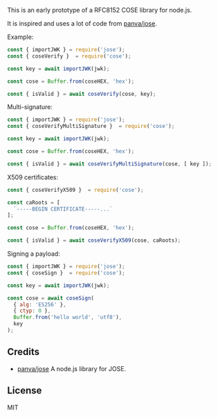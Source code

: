 This is an early prototype of a RFC8152 COSE library for node.js.

It is inspired and uses a lot of code from [panva/jose](https://github.com/panva/jose).

Example:

```js
const { importJWK } = require('jose');
const { coseVerify }  = require('cose');

const key = await importJWK(jwk);

const cose = Buffer.from(coseHEX, 'hex');

const { isValid } = await coseVerify(cose, key);
```

Multi-signature:

```js
const { importJWK } = require('jose');
const { coseVerifyMultiSignature }  = require('cose');

const key = await importJWK(jwk);

const cose = Buffer.from(coseHEX, 'hex');

const { isValid } = await coseVerifyMultiSignature(cose, [ key ]);
```


X509 certificates:

```js
const { coseVerifyX509 }  = require('cose');

const caRoots = [
  `-----BEGIN CERTIFICATE-----...`
];

const cose = Buffer.from(coseHEX, 'hex');

const { isValid } = await coseVerifyX509(cose, caRoots);
```

Signing a payload:


```js
const { importJWK } = require('jose');
const { coseSign }  = require('cose');

const key = await importJWK(jwk);

const cose = await coseSign(
  { alg: 'ES256' },
  { ctyp: 0 },
  Buffer.from('hello world', 'utf8'),
  key
);

```


## Credits
-  [panva/jose](https://github.com/panva/jose) A node.js library for JOSE.


## License

MIT
